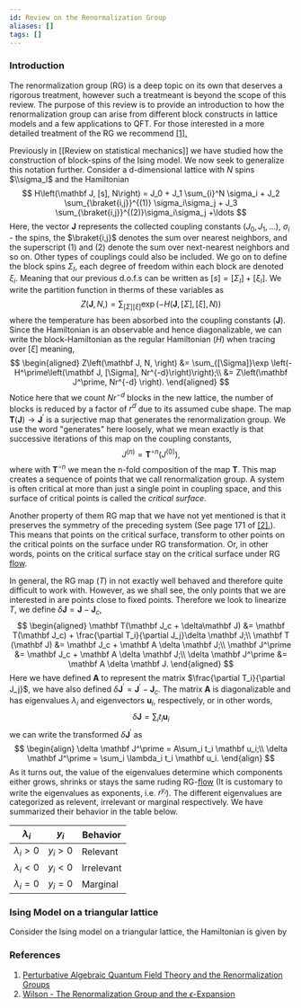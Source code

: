 ```yaml
---
id: Review on the Renormalization Group
aliases: []
tags: []
---
```


### Introduction

The renormalization group (RG) is a deep topic on its own that deserves a rigorous treatment, however such a treatmeant is beyond the scope of this review. The purpose of this review is to provide an introduction to how the renormalization group can arise from different block constructs in lattice models and a few applications to QFT. For those interested in a more detailed treatment of the RG we recommend [[1].](#References)

Previously in [[Review on statistical mechanics]] we have studied how the construction of block-spins of the Ising model. We now seek to generalize this notation further.
Consider a d-dimensional lattice with $N$ spins $\\sigma_l$ and the Hamiltonian
$$
H\left(\mathbf J, [s], N\right) = J_0 + J_1 \sum_{i}^N \sigma_i + J_2 \sum_{\braket{i,j}}^{(1)} \sigma_i\sigma_j + J_3 \sum_{\braket{i,j}}^{(2)}\sigma_i\sigma_j +\ldots
$$
Here, the vector $\mathbf J$ represents the collected coupling constants $(J_0, J_1, \ldots)$, $\sigma_i$ - the spins, the $\braket{i,j}$ denotes the sum over nearest neighbors, and the superscript $(1)$ and $(2)$ denote the sum over next-nearest neighbors and so on. Other types of couplings could also be included.
We go on to define the block spins $\Sigma_I$, each degree of freedom within each block are denoted $\xi_i$. Meaning that our previous d.o.f.s can be written as $[s] = [\Sigma_I] + [\xi_I]$.
We write the partition function in therms of these variables as
$$
Z\left(\mathbf J, N, \right)  = \sum_{[\Sigma][\xi]}\exp \left(-H\left(\mathbf J, [\Sigma], [\xi], N\right)\right)
$$
where the temperature has been absorbed into the coupling constants ($\mathbf J$). Since the Hamiltonian is an observable and hence diagonalizable, we can write the block-Hamiltonian as the regular Hamiltonian ($H$) when tracing over $[\xi]$ meaning,
$$
\begin{aligned}
Z\left(\mathbf J, N, \right)  &= \sum_{[\Sigma]}\exp \left(-H^\prime\left(\mathbf J, [\Sigma], Nr^{-d}\right)\right);\\
&= Z\left(\mathbf J^\prime, Nr^{-d} \right).
\end{aligned}
$$
Notice here that we count $Nr^{-d}$ blocks in the new lattice, the number of blocks is reduced by a factor of $r^d$ due to its assumed cube shape. The map $\mathbf T (\mathbf J) \to \mathbf J^\prime$ is a surjective map that generates the renormalization group. We use the word "generates" here loosely, what we mean exactly is that successive iterations of this map on the coupling constants,
$$
J^{(n)} = \mathbf T^{\circ n}(J^{(0)}),
$$
where with $\mathbf T^{\circ n}$ we mean the n-fold composition of the map $\mathbf T$. This map creates a sequence of points that we call renormalization group. A system is often critical at more than just a single point in coupling space, and this surface of critical points is called the *critical surface*.

Another property of them RG map that we have not yet mentioned is that it preserves the symmetry of the preceding system (See page 171 of [[2].](#References)). This means that points on the critical surface, transform to other points on the critical points on the surface under RG transformation. Or, in other words, points on the critical surface stay on the critical surface under RG [flow](../Math/%27Differential%20gemetry%27.md#def-flow).

In general, the RG map ($T$) in not exactly well behaved and therefore quite difficult to work with. However, as we shall see, the only points that we are interested in are points close to fixed points. Therefore we look to linearize $T$, we define $\delta\mathbf J = \mathbf J - \mathbf J_c$,
$$
\begin{aligned}
\mathbf T(\mathbf J_c + \delta\mathbf J) &= \mathbf T(\mathbf J_c) + \frac{\partial T_i}{\partial J_j}\delta \mathbf J;\\
\mathbf T (\mathbf J) &= \mathbf J_c + \mathbf A \delta \mathbf J;\\
\mathbf J^\prime &= \mathbf J_c + \mathbf A \delta \mathbf J;\\
 \delta \mathbf J^\prime &= \mathbf A \delta \mathbf J.
\end{aligned}
$$
Here we have defined $\mathbf A$ to represent the matrix $\frac{\partial T_i}{\partial J_j}$, we have also defined $\delta \mathbf J^\prime = \mathbf J^\prime - \mathbf J_c$. The matrix $\mathbf A$ is diagonalizable and has eigenvalues $\lambda_i$ and eigenvectors $\mathbf u_i$, respectively, or in other words,
$$
\delta\mathbf J = \sum_i t_i \mathbf u_i
$$
we can write the transformed $\delta \mathbf J^\prime$ as
$$
\begin{align}
\delta \mathbf J^\prime = A\sum_i t_i \mathbf u_i;\\
\delta \mathbf J^\prime = \sum_i \lambda_i t_i \mathbf u_i.
\end{align}
$$
As it turns out, the value of the eigenvalues determine which components either grows, shrinks or stays the same ruding RG-[flow](../Math/%27Differential%20gemetry%27.md#def-flow) (It is customary to write the eigenvalues as exponents, i.e. $r^{y_i}$). The different eigenvalues are categorized as relevent, irrelevant or marginal respectively. We have summarized their behavior in the table below.

<center>

| $\lambda_i$| $y_i$ | Behavior |
|------------|-------|----------|
| $\lambda_i > 0$ | $y_i > 0$ | Relevant |
| $\lambda_i < 0$ | $y_i < 0$ | Irrelevant |
| $\lambda_i = 0$ | $y_i = 0$ | Marginal |

</center>

### Ising Model on a triangular lattice

Consider the Ising model on a triangular lattice, the Hamiltonian is given by

### References
1. [Perturbative Algebraic Quantum Field Theory and the Renormalization Groups](https://arxiv.org/abs/0901.2038)
2. [Wilson - The Renormalization Group and the $\epsilon$-Expansion](https://doi.org/10.1016/0370-1573(74)90023-4)
